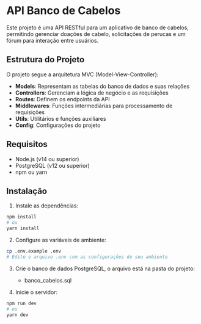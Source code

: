 # API Banco de Cabelos

Este projeto é uma API RESTful para um aplicativo de banco de cabelos, permitindo gerenciar doações de cabelo, solicitações de perucas e um fórum para interação entre usuários.

## Estrutura do Projeto

O projeto segue a arquitetura MVC (Model-View-Controller):

- **Models**: Representam as tabelas do banco de dados e suas relações
- **Controllers**: Gerenciam a lógica de negócio e as requisições
- **Routes**: Definem os endpoints da API
- **Middlewares**: Funções intermediárias para processamento de requisições
- **Utils**: Utilitários e funções auxiliares
- **Config**: Configurações do projeto

## Requisitos

- Node.js (v14 ou superior)
- PostgreSQL (v12 ou superior)
- npm ou yarn

## Instalação


1. Instale as dependências:
```bash
npm install
# ou
yarn install
```

2. Configure as variáveis de ambiente:
```bash
cp .env.example .env
# Edite o arquivo .env com as configurações do seu ambiente
```

3. Crie o banco de dados PostgreSQL, o arquivo está na pasta do projeto:
   - banco_cabelos.sql

4. Inicie o servidor:
```bash
npm run dev
# ou
yarn dev
```